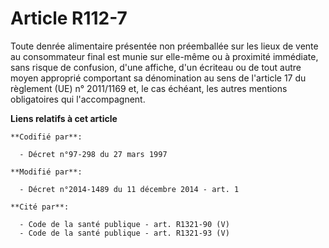 # Article R112-7

Toute denrée alimentaire présentée non préemballée sur les lieux de vente au consommateur final est munie sur elle-même ou à
proximité immédiate, sans risque de confusion, d'une affiche, d'un écriteau ou de tout autre moyen approprié comportant sa
dénomination au sens de l'article 17 du règlement (UE) n° 2011/1169 et, le cas échéant, les autres mentions obligatoires qui
l'accompagnent.

**Liens relatifs à cet article**

	**Codifié par**:

	  - Décret n°97-298 du 27 mars 1997

	**Modifié par**:

	  - Décret n°2014-1489 du 11 décembre 2014 - art. 1

	**Cité par**:

	  - Code de la santé publique - art. R1321-90 (V)
	  - Code de la santé publique - art. R1321-93 (V)
